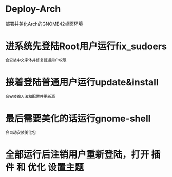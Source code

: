# Deploy-Arch
部署并美化Arch的GNOME42桌面环境

# 进系统先登陆Root用户运行fix_sudoers
````bash 
会安装中文字体并修复普通用户权限
````
# 接着登陆普通用户运行update&install
````bash
会安装输入法和配置并更新源
````
# 最后需要美化的话运行gnome-shell
````bash 
会自动安装美化包
````
# 全部运行后注销用户重新登陆，打开 插件 和 优化 设置主题
